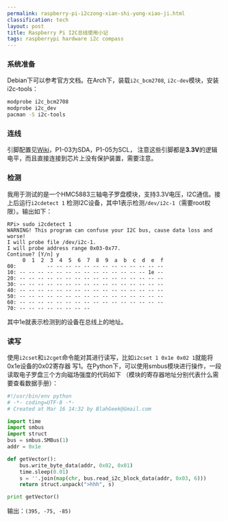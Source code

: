 ```yaml
---
permalink: raspberry-pi-i2czong-xian-shi-yong-xiao-ji.html
classification: tech
layout: post
title: Raspberry Pi I2C总线使用小记
tags: raspberrypi hardware i2c compass
---
```


### 系统准备

Debian下可以参考官方文档。在Arch下，装载`i2c_bcm2708`, `i2c-dev`模块，安装i2c-tools：

```bash
modprobe i2c_bcm2708
modprobe i2c_dev
pacman -S i2c-tools

```
### 连线

引脚配置见[Wiki](http://elinux.org/RPi_Low-level_peripherals)，P1-03为SDA，P1-05为SCL，
注意这些引脚都是**3.3V**的逻辑电平，而且直接连接到芯片上没有保护装置，需要注意。

### 检测

我用于测试的是一个HMC5883三轴电子罗盘模块，支持3.3V电压，I2C通信。接上后运行`i2cdetect 1`
检测I2C设备，其中1表示检测`/dev/i2c-1`（需要root权限）。输出如下：


```text
RPi> sudo i2cdetect 1
WARNING! This program can confuse your I2C bus, cause data loss and worse!
I will probe file /dev/i2c-1.
I will probe address range 0x03-0x77.
Continue? [Y/n] y
     0  1  2  3  4  5  6  7  8  9  a  b  c  d  e  f
00:          -- -- -- -- -- -- -- -- -- -- -- -- -- 
10: -- -- -- -- -- -- -- -- -- -- -- -- -- -- 1e -- 
20: -- -- -- -- -- -- -- -- -- -- -- -- -- -- -- -- 
30: -- -- -- -- -- -- -- -- -- -- -- -- -- -- -- -- 
40: -- -- -- -- -- -- -- -- -- -- -- -- -- -- -- -- 
50: -- -- -- -- -- -- -- -- -- -- -- -- -- -- -- -- 
60: -- -- -- -- -- -- -- -- -- -- -- -- -- -- -- -- 
70: -- -- -- -- -- -- -- --                         

```
其中1e就表示检测到的设备在总线上的地址。

### 读写

使用`i2cset`和`i2cget`命令能对其进行读写，比如`i2cset 1 0x1e 0x02 1`就能将0x1e设备的0x02寄存器
写1。在Python下，可以使用smbus模块进行操作，一段读取电子罗盘三个方向磁场强度的代码如下
（模块的寄存器地址分别代表什么需要查看数据手册）：

```python
#!/usr/bin/env python
# -*- coding=UTF-8 -*-
# Created at Mar 16 14:32 by BlahGeek@Gmail.com

import time
import smbus
import struct
bus = smbus.SMBus(1)
addr = 0x1e

def getVector():
    bus.write_byte_data(addr, 0x02, 0x01)
    time.sleep(0.01)
    s = ''.join(map(chr, bus.read_i2c_block_data(addr, 0x03, 6)))
    return struct.unpack(">hhh", s)

print getVector()

```
输出：`(395, -75, -85)`

